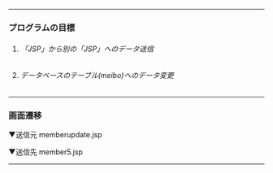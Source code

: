 - - -
### プログラムの目標
1. ###### 「JSP」から別の「JSP」へのデータ送信
2. ###### データベースのテーブル(meibo)へのデータ変更
- - -
### 画面遷移

▼送信元
memberupdate.jsp

▼送信先
member5.jsp

- - -
